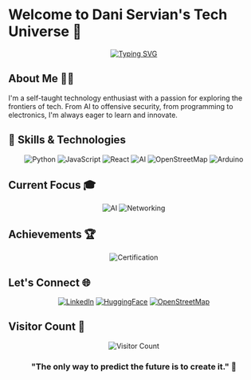 # Welcome to Dani Servian's Tech Universe 🚀

<div align="center">
  
[![Typing SVG](https://readme-typing-svg.demolab.com?font=Fira+Code&pause=1000&color=0BF700&background=000000&center=true&vCenter=true&random=false&width=500&lines=%3E+System+Administrator+In+Progress+%F0%9F%93%9A;%3E+Full+Stack+Developer+%F0%9F%93%84;%3E+Offensive+Security+Hobbyist+%F0%9F%90%89;%3E+Self-Learner+To+The+Max+%F0%9F%94%A5;%3E+Blockchain+Enthusiast+%F0%9F%94%91)](https://git.io/typing-svg)

</div>

## About Me 🧑‍💻

I'm a self-taught technology enthusiast with a passion for exploring the frontiers of tech. From AI to offensive security, from programming to electronics, I'm always eager to learn and innovate.

## 🔧 Skills & Technologies

<div align="center">

![Python](https://img.shields.io/badge/-Python-3776AB?style=for-the-badge&logo=python&logoColor=white)
![JavaScript](https://img.shields.io/badge/-JavaScript-F7DF1E?style=for-the-badge&logo=javascript&logoColor=black)
![React](https://img.shields.io/badge/-React-61DAFB?style=for-the-badge&logo=react&logoColor=black)
![AI](https://img.shields.io/badge/-AI-FF6F61?style=for-the-badge&logo=ai&logoColor=white)
![OpenStreetMap](https://img.shields.io/badge/-OpenStreetMap-7EBC6F?style=for-the-badge&logo=openstreetmap&logoColor=white)
![Arduino](https://img.shields.io/badge/-Arduino-00979D?style=for-the-badge&logo=arduino&logoColor=white)

</div>

## Current Focus 🎓

<div align="center">

![AI](https://img.shields.io/badge/-Diving_Deep_into_AI-FF6F61?style=for-the-badge&logo=ai&logoColor=white)
![Networking](https://img.shields.io/badge/-Computer_Systems_Administration_and_Networks-4D4D4D?style=for-the-badge&logo=cisco&logoColor=white)

</div>

## Achievements 🏆

<div align="center">

![Certification](https://img.shields.io/badge/-Level_3_Certification_in_Computer_Security-FFD700?style=for-the-badge&logo=shield&logoColor=black)

</div>

## Let's Connect 🌐

<div align="center">

[![LinkedIn](https://img.shields.io/badge/LinkedIn-0077B5?style=for-the-badge&logo=linkedin&logoColor=white)](https://www.linkedin.com/in/yourprofile)
[![HuggingFace](https://img.shields.io/badge/HuggingFace-FFD21E?style=for-the-badge&logo=huggingface&logoColor=black)](https://huggingface.co/yourprofile)
[![OpenStreetMap](https://img.shields.io/badge/OpenStreetMap-7EBC6F?style=for-the-badge&logo=openstreetmap&logoColor=white)](https://www.openstreetmap.org/user/yourusername)

</div>

## Visitor Count 👀

<div align="center">
  
![Visitor Count](https://profile-counter.glitch.me/yourusername/count.svg)

</div>

<div align="center">

### "The only way to predict the future is to create it." 🚀

</div>
